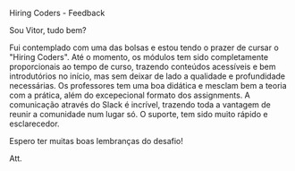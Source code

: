Hiring Coders - Feedback

Sou Vitor, tudo bem?

Fui contemplado com uma das bolsas e estou tendo o prazer de cursar o "Hiring Coders". 
Até o momento, os módulos tem sido completamente proporcionais ao tempo de curso, trazendo conteúdos acessíveis e bem introdutórios no início, mas sem deixar de lado a qualidade e profundidade necessárias. 
Os professores tem uma boa didática e mesclam bem a teoria com a prática, além do excepecional formato dos assignments.
A comunicação através do Slack é incrível, trazendo toda a vantagem de reunir a comunidade num lugar só. O suporte, tem sido muito rápido e esclarecedor.

Espero ter muitas boas lembranças do desafio!

Att.